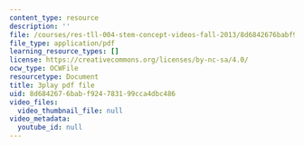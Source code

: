 ```yaml
---
content_type: resource
description: ''
file: /courses/res-tll-004-stem-concept-videos-fall-2013/8d6842676babf924783199cca4dbc486_Zg6wQdMFO2c.pdf
file_type: application/pdf
learning_resource_types: []
license: https://creativecommons.org/licenses/by-nc-sa/4.0/
ocw_type: OCWFile
resourcetype: Document
title: 3play pdf file
uid: 8d684267-6bab-f924-7831-99cca4dbc486
video_files:
  video_thumbnail_file: null
video_metadata:
  youtube_id: null
---
```

